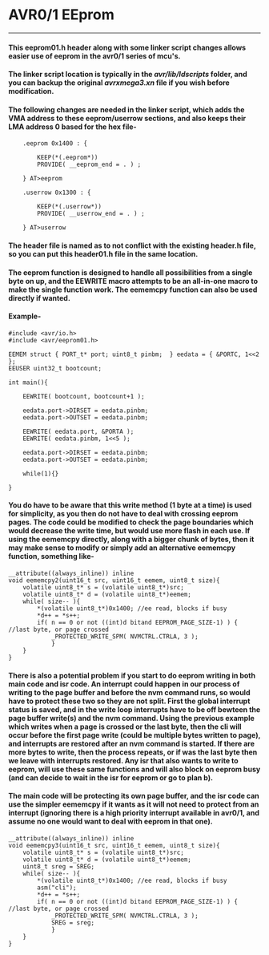 # AVR0/1 EEprom
----------
#### This eeprom01.h header along with some linker script changes allows easier use of eeprom in the avr0/1 series of mcu's.

#### The linker script location is typically in the _avr/lib/ldscripts_ folder, and you can backup the original _avrxmega3.xn_ file if you wish before modification.

#### The following changes are needed in the linker script, which adds the VMA address to these eeprom/userrow sections, and also keeps their LMA address 0 based for the hex file-
````
    .eeprom 0x1400 : {

        KEEP(*(.eeprom*))
        PROVIDE( __eeprom_end = . ) ;

    } AT>eeprom

    .userrow 0x1300 : {

        KEEP(*(.userrow*))
        PROVIDE( __userrow_end = . ) ;

    } AT>userrow

````

#### The header file is named as to not conflict with the existing header.h file, so you can put this header01.h file in the same location.

#### The eeprom function is designed to handle all possibilities from a single byte on up, and the EEWRITE macro attempts to be an all-in-one macro to make the single function work. The eememcpy function can also be used directly if wanted.


#### Example-

````
#include <avr/io.h>
#include <avr/eeprom01.h>

EEMEM struct { PORT_t* port; uint8_t pinbm;  } eedata = { &PORTC, 1<<2 };
EEUSER uint32_t bootcount;

int main(){

    EEWRITE( bootcount, bootcount+1 );
    
    eedata.port->DIRSET = eedata.pinbm;
    eedata.port->OUTSET = eedata.pinbm;

    EEWRITE( eedata.port, &PORTA );
    EEWRITE( eedata.pinbm, 1<<5 );

    eedata.port->DIRSET = eedata.pinbm;
    eedata.port->OUTSET = eedata.pinbm;

    while(1){}

}

````
#### You do have to be aware that this write method (1 byte at a time) is used for simplicity, as you then do not have to deal with crossing eeprom pages. The code could be modified to check the page boundaries which would decrease the write time, but would use more flash in each use. If using the eememcpy directly, along with a bigger chunk of bytes, then it may make sense to modify or simply add an alternative eememcpy function, something like-

````
__attribute((always_inline)) inline
void eememcpy2(uint16_t src, uint16_t eemem, uint8_t size){
    volatile uint8_t* s = (volatile uint8_t*)src;
    volatile uint8_t* d = (volatile uint8_t*)eemem;
    while( size-- ){
        *(volatile uint8_t*)0x1400; //ee read, blocks if busy
        *d++ = *s++;
        if( n == 0 or not ((int)d bitand EEPROM_PAGE_SIZE-1) ) { //last byte, or page crossed
            _PROTECTED_WRITE_SPM( NVMCTRL.CTRLA, 3 );
            }
    }
}
````

#### There is also a potential problem if you start to do eeprom writing in both main code and isr code. An interrupt could happen in our process of writing to the page buffer and before the nvm command runs, so would have to protect these two so they are not split. First the global interrupt status is saved, and in the write loop interrupts have to be off bewteen the page buffer write(s) and the nvm command. Using the previous example which writes when a page is crossed or the last byte, then the cli will occur before the first page write (could be multiple bytes written to page), and interrupts are restored after an nvm command is started. If there are more bytes to write, then the process repeats, or if was the last byte then we leave with interrupts restored. Any isr that also wants to write to eeprom, will use these same functions and will also block on eeprom busy (and can decide to wait in the isr for eeprom or go to plan b).

#### The main code will be protecting its own page buffer, and the isr code can use the simpler eememcpy if it wants as it will not need to protect from an interrupt (ignoring there is a high priority interrupt available in avr0/1, and assume no one would want to deal with eeprom in that one).

````
__attribute((always_inline)) inline
void eememcpy3(uint16_t src, uint16_t eemem, uint8_t size){
    volatile uint8_t* s = (volatile uint8_t*)src;
    volatile uint8_t* d = (volatile uint8_t*)eemem;
    uint8_t sreg = SREG;
    while( size-- ){
        *(volatile uint8_t*)0x1400; //ee read, blocks if busy
        asm("cli");
        *d++ = *s++;
        if( n == 0 or not ((int)d bitand EEPROM_PAGE_SIZE-1) ) { //last byte, or page crossed
            _PROTECTED_WRITE_SPM( NVMCTRL.CTRLA, 3 );
            SREG = sreg;
            }
    }
}
````
